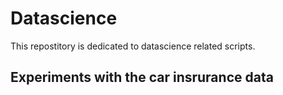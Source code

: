 # Datascience
This repostitory is dedicated to datascience related scripts.

## Experiments with the car insrurance data

